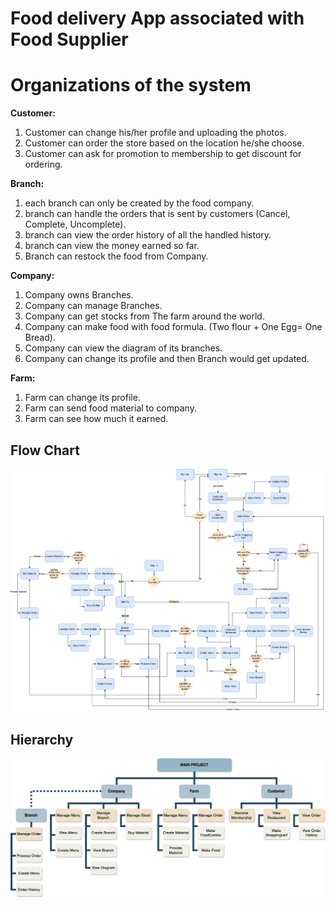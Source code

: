 # Food delivery App associated with Food Supplier

# Organizations of the system

**Customer:** 
1. Customer can change his/her profile and uploading the photos.
2. Customer can order the store based on the location he/she choose.
3. Customer can ask for promotion to membership to get discount for ordering.

**Branch:** 
1. each branch can only be created by the food company.
2. branch can handle the orders that is sent by customers (Cancel, Complete, Uncomplete).
3. branch can view the order history of all the handled history.
4. branch can view the money earned so far.
5. Branch can restock the food from Company.

**Company:**
1. Company owns Branches.
2. Company can manage Branches.
3. Company can get stocks from The farm around the world.
4. Company can make food with food formula. (Two flour + One Egg= One Bread).
5. Company can view the diagram of its branches.
6. Company can change its profile and then Branch would get updated.

**Farm:**
1. Farm can change its profile.
2. Farm can send food material to company.
3. Farm can see how much it earned.


## Flow Chart
![Flow Chart](https://github.com/peihan-11/Food-Delivery-App-associated-with-Food-Supplier/blob/main/image/Food%20delivery%20App%20associated%20with%20Food%20Supplier_Flowchart.png)


## Hierarchy
![Hierarchy](https://github.com/peihan-11/Food-Delivery-App-associated-with-Food-Supplier/blob/main/image/Food%20delivery%20App%20associated%20with%20Food%20Supplier_Hierarchy%20Graph.png)
